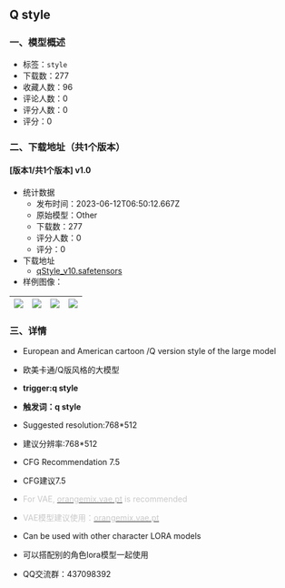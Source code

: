 ## Q style
### 一、模型概述

- 标签：`style`
- 下载数：277
- 收藏人数：96
- 评论人数：0
- 评分人数：0
- 评分：0

### 二、下载地址（共1个版本）

#### [版本1/共1个版本] v1.0

- 统计数据
  - 发布时间：2023-06-12T06:50:12.667Z
  - 原始模型：Other
  - 下载数：277
  - 评分人数：0
  - 评分：0
- 下载地址
  - [qStyle_v10.safetensors](https://civitai.com/api/download/models/94335)
- 样例图像：

| <img src="https://image.civitai.com/xG1nkqKTMzGDvpLrqFT7WA/6a8879c5-6708-412e-b2aa-2de15e63c1e6/width=450/1118729.jpeg" /> | <img src="https://image.civitai.com/xG1nkqKTMzGDvpLrqFT7WA/9b0a7382-a089-464d-831e-5eb8dea04a03/width=450/1117607.jpeg" /> | <img src="https://image.civitai.com/xG1nkqKTMzGDvpLrqFT7WA/0cc3a116-807f-4c97-a37d-77208dcee571/width=450/1117573.jpeg" /> | <img src="https://image.civitai.com/xG1nkqKTMzGDvpLrqFT7WA/50b489b5-d2b2-4e00-9900-68436ab0c2c6/width=450/1117579.jpeg" /> |
| ---- | ---- | ---- | ---- |


### 三、详情
<ul><li><p>European and American cartoon /Q version style of the large model</p></li><li><p>欧美卡通/Q版风格的大模型</p></li><li><p><strong>trigger:q style</strong></p></li><li><p><strong>触发词：q style</strong></p></li><li><p>Suggested resolution:768*512</p></li><li><p>建议分辨率:768*512</p></li><li><p>CFG Recommendation 7.5</p></li><li><p>CFG建议7.5</p></li><li><p><span style="color:rgb(201, 201, 201)">For VAE, </span><a target="_blank" rel="ugc" href="http://orangemix.vae.pt"><span style="color:rgb(201, 201, 201)">orangemix.vae.pt</span></a><span style="color:rgb(201, 201, 201)"> is recommended</span></p></li><li><p><span style="color:rgb(201, 201, 201)">VAE模型建议使用：</span><a target="_blank" rel="ugc" href="http://orangemix.vae.pt"><span style="color:rgb(201, 201, 201)">orangemix.vae.pt</span></a></p></li><li><p>Can be used with other character LORA models</p></li><li><p>可以搭配别的角色lora模型一起使用</p></li><li><p>QQ交流群：437098392</p></li></ul>